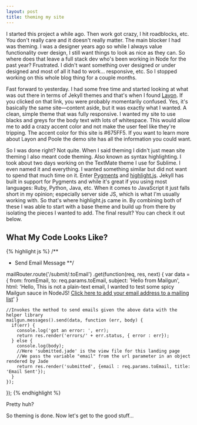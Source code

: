 ```yaml
---
layout: post
title: theming my site
---
```


I started this project a while ago. Then work got crazy, I hit roadblocks, etc. You don't really care and it doesn't really matter. The main blocker I had was theming. I was a designer years ago so while I always value functionality over design, I still want things to look as nice as they can. So where does that leave a full stack dev who's been working in Node for the past year? Frustrated. I didn't want something over designed or under designed and most of all it had to work... responsive, etc. So I stopped working on this whole blog thing for a couple months.

<!--br-->

Fast forward to yesterday. I had some free time and started looking at what was out there in terms of Jekyll themes and that's when I found [Layon](http://lanyon.getpoole.com/). If you clicked on that link, you were probably momentarily confused. Yes, it's basically the same site&mdash;content aside, but it was exactly what I wanted. A clean, simple theme that was fully responsive. I wanted my site to use blacks and greys for the body text with lots of whitespace. This would allow me to add a crazy accent color and not make the user feel like they're tripping. The accent color for this site is <span class="accent">#675FF5</span>. If you want to learn more about Layon and Poole the demo site has all the information you could want.

So I was done right? Not quite. When I said theming I didn't just mean site theming I also meant code theming. Also known as syntax highlighting. I took about two days working on the TextMate theme I use for Sublime. I even named it and everything. I wanted something similar but did not want to spend that much time on it. Enter [Pygments](http://pygments.org/) and [highlight.js](https://highlightjs.org/). Jekyll has built in support for Pygments and while it's great if you using most languages: Ruby, Python, Java, etc. When it comes to JavaScript it just falls short in my opinion; especially server side JS, which is what I'm usually working with. So that's where highlight.js came in. By combining both of these I was able to start with a base theme and build up from there by isolating the pieces I wanted to add. The final result? You can check it out below.

## What My Code Looks Like?

{% highlight js %}
/**
 * Send Email Message
 **/

mailRouter.route('/submit/:toEmail')
  .get(function(req, res, next) {
    var data = {
      from: fromEmail,
      to: req.params.toEmail, 
      subject: 'Hello from Mailgun',
      html: 'Hello, This is not a plain-text email, I wanted to test some spicy Mailgun sauce in NodeJS! <a href="http://0.0.0.0:3030/validate?' + req.params.toEmail + '">Click here to add your email address to a mailing list</a>'
    }

    //Invokes the method to send emails given the above data with the helper library
    mailgun.messages().send(data, function (err, body) {
      if(err) {
        console.log('got an error: ', err);
        return res.render('errors/' + err.status, { error : err});
      } else {
        console.log(body);
        //Here 'submitted.jade' is the view file for this landing page 
        //We pass the variable "email" from the url parameter in an object rendered by Jade
        return res.render('submitted', {email : req.params.toEmail, title: 'Email Sent'});
      }
    });
  });
{% endhighlight %}

Pretty huh?

So theming is done. Now let's get to the good stuff...